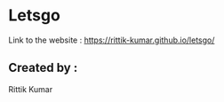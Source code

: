 # Letsgo

Link to the website : https://rittik-kumar.github.io/letsgo/

## Created by : 
  Rittik Kumar
